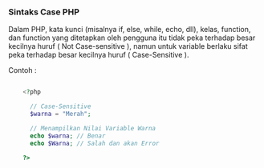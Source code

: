 ### Sintaks Case PHP

Dalam PHP, kata kunci (misalnya if, else, while, echo, dll), kelas, function, dan function yang ditetapkan oleh pengguna itu tidak peka terhadap besar kecilnya huruf ( Not Case-sensitive ), namun untuk variable berlaku sifat peka terhadap besar kecilnya huruf ( Case-Sensitive ).

Contoh :

```php

	<?php 

	  // Case-Sensitive
	  $warna = "Merah";

	  // Menampilkan Nilai Variable Warna
	  echo $warna; // Benar
	  echo $Warna; // Salah dan akan Error

	?>


```